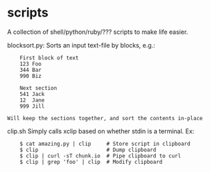 # scripts

A collection of shell/python/ruby/??? scripts to make life easier.

blocksort.py:
    Sorts an input text-file by blocks, e.g.:

        First block of text
        123 Foo
        344 Bar
        990 Biz

        Next section
        541 Jack
        12  Jane
        999 Jill
        
    Will keep the sections together, and sort the contents in-place

clip.sh
    Simply calls xclip based on whether stdin is a terminal. Ex:

        $ cat amazing.py | clip     # Store script in clipboard
        $ clip                      # Dump clipboard
        $ clip | curl -sT chunk.io  # Pipe clipboard to curl
        $ clip | grep 'foo' | clip  # Modify clipboard
